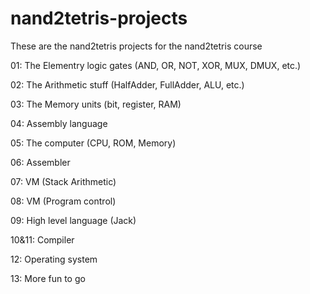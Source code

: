 # nand2tetris-projects
These are the nand2tetris projects for the nand2tetris course

01:
	The Elementry logic gates (AND, OR, NOT, XOR, MUX, DMUX, etc.)
	
02:
	The Arithmetic stuff (HalfAdder, FullAdder, ALU, etc.)
	
03:
	The Memory units (bit, register, RAM)
	
04:
	Assembly language
	
05:
	The computer (CPU, ROM, Memory)
	
06:
	Assembler
	
07:
	VM (Stack Arithmetic)

08:
	VM (Program control)	

09:
	High level language (Jack)
	
10&11:
	Compiler
	
12:
	Operating system
	
13:
	More fun to go
